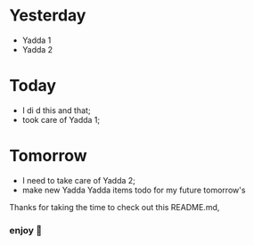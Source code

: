 # Yesterday

- Yadda 1
- Yadda 2

# Today

- I di d this and that;
- took care of Yadda 1;

# Tomorrow

- I need to take care of Yadda 2;
- make new Yadda Yadda items todo for my future tomorrow's

Thanks for taking the time to check out this README.md,

### enjoy 🎉
